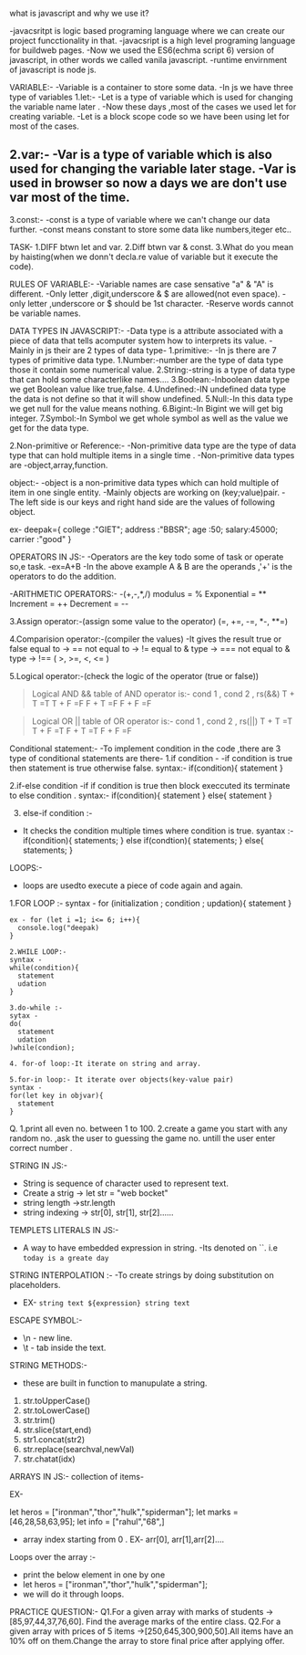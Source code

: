 what is javascript and why we use it?

-javacsritpt is logic based programing language where we can create our project funcctionality in that.
-javacsript is a high level programing language for buildweb pages.
-Now we used the ES6(echma script 6) version of javascript, in other words we called vanila javascript.
-runtime envirnment of javascript is node js.

VARIABLE:-
-Variable is a container to store some data.
-In js we have three type of variables 
1.let:-
-Let is a type of variable which is used for changing the variable name later .
-Now these days ,most of the cases we used let for creating variable.
-Let is a block scope code so we have been using let for most of the cases.

2.var:-
-Var is a type of variable which is also used for changing the variable later stage.
-Var is used in browser so now a days we are don't use var most of the time.
-
3.const:-
-const is a type of variable where we can't change our data further.
-const means constant to store some data like numbers,iteger etc..

TASK-
1.DIFF btwn let and var.
2.Diff btwn var & const.
3.What do you mean by haisting(when we donn't decla.re value of variable but it execute the code).

RULES OF VARIABLE:-
-Variable names are case sensative "a" & "A" is different.
-Only letter ,digit,underscore & $ are allowed(not even space).
-only letter ,underscore or $ should be 1st character.
-Reserve words cannot be variable names.

DATA TYPES IN JAVASCRIPT:-
-Data type is a attribute associated with a piece of data that tells acomputer system how to interprets its value.
-Mainly in js their are 2 types of data type-
1.primitive:-
 -In js there are 7 types of primitive data type.
 1.Number:-number are the type of data  type those it contain some numerical value.
 2.String:-string is a type of data type that can hold some characterlike names....
 3.Boolean:-Inboolean data type we get Boolean value like true,false.
 4.Undefined:-IN undefined data type the data is not define so that it will show undefined.
 5.Null:-In this data type we get null for the value means nothing.
 6.Bigint:-In Bigint we will get big integer.
 7.Symbol:-In Symbol we get whole symbol as well as the value we get for the data type.

2.Non-primitive or Reference:-
  -Non-primitive data type are the type of data type that can hold multiple items in a single time .
  -Non-primitive data types are -object,array,function.

object:-
  -object is a non-primitive data types which can hold multiple of item in one single entity.
  -Mainly objects are working on (key;value)pair.
  -The left side is our keys and right hand side are the values of following object.

   ex-
   deepak={
   college :"GIET";
   address :"BBSR";
   age :50;
   salary:45000;
   carrier :"good"
   }

OPERATORS IN JS:-
 -Operators are the key todo some of task or operate so,e task.
 -ex=A+B
 -In the above example A & B are the operands ,'+' is the operators to do the addition.

  -ARITHMETIC OPERATORS:-
   -(+,-,*,/)
   modulus = %
   Exponential = **
   Increment = ++
   Decrement = --

3.Assign operator:-(assign some value to the operator)
(=, +=, -=, *-, **=)

4.Comparision operator:-(compiler the values)
-It gives the result true or false
equal to -> ==
not equal to -> !=
equal to & type -> ===
not equal to & type -> !==
( >, >=, <, <= )

5.Logical operator:-(check the logic of the operator (true or false))
>Logical AND &&
table of AND operator is:-
cond 1 , cond 2 , rs(&&)
T + T =T
T + F =F
F + T =F
F + F =F

>Logical OR ||
table of OR operator is:-
cond 1 , cond 2 , rs(||)
T + T =T
T + F =T
F + T =T
F + F =F

Conditional statement:-
-To implement condition in the code ,there  are 3 type of conditional statements are there-
1.if condition -
 -if condition is true then statement is true otherwise false.
 syntax:- 
 if(condition){
  statement
 }

 2.if-else condition
  -if if condition is true then block execcuted its terminate to else condition .
  syntax:-
  if(condition){
    statement
  }
  else{
    statement
  }

  3. else-if condition :-
   - It checks the condition multiple times where condition is true.
   syantax :-
   if(condition){
      statements;
   } else if(condtion){
      statements;
   } else{
      statements; 
   }

   LOOPS:-

   - loops are usedto execute a piece of code again and again.

   1.FOR LOOP :-
    syntax  - for (initialization ; condition ; updation){
      statement
    }

    ex - for (let i =1; i<= 6; i++){
      console.log("deepak)
    }

    2.WHILE LOOP:-
    syntax -
    while(condition){
      statement
      udation
    }

    3.do-while :-
    sytax - 
    do(
      statement
      udation
    )while(condion);

    4. for-of loop:-It iterate on string and array.

    5.for-in loop:- It iterate over objects(key-value pair)
    syntax -
    for(let key in objvar){
      statement
    }

Q.
1.print all even no. between 1 to 100.
2.create a game  you start with any random no. ,ask the user to guessing the  game no. untill the user enter correct number .

STRING IN JS:-
- String is sequence of character used to represent text.
- Create a strig  -> let str = "web bocket"
- string length ->str.length
- string indexing -> str[0], str[1], str[2]......

TEMPLETS LITERALS IN JS:-
- A way to have embedded expression in string.
-Its denoted on  ``. i.e `today is a greate day`

STRING INTERPOLATION :-
-To create strings by doing substitution on placeholders.
- EX- `string text ${expression} string text`

ESCAPE SYMBOL:-
- \n - new line.
- \t - tab inside the text.

STRING METHODS:-
- these are built in function to manupulate a string.
1. str.toUpperCase()
2. str.toLowerCase()
3. str.trim()
4. str.slice(start,end)
5. str1.concat(str2)
6. str.replace(searchval,newVal)
7. str.chatat(idx)

ARRAYS IN JS:-
collection of items-

EX-

let heros = ["ironman","thor","hulk","spiderman"];
let marks = [46,28,58,63,95];
let info = ["rahul","68",]
- array index starting from 0 .
EX- arr[0], arr[1],arr[2]....

Loops over the array :-
- print the below element in one by one 
- let heros = ["ironman","thor","hulk","spiderman"];
- we will  do it through loops.

PRACTICE QUESTION:-
Q1.For a given array with marks of students ->[85,97,44,37,76,60]. Find the average marks of the entire class.
Q2.For a given array with prices of 5 items  ->[250,645,300,900,50].All items have an 10% off on them.Change the array to  store final price after applying offer.